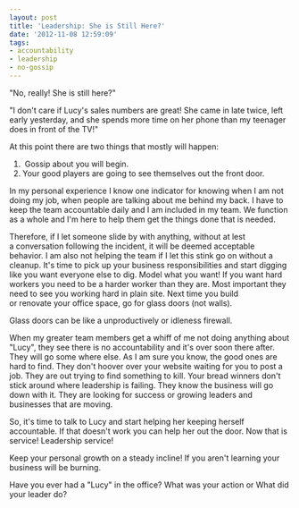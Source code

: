 ```yaml
---
layout: post
title: 'Leadership: She is Still Here?'
date: '2012-11-08 12:59:09'
tags:
- accountability
- leadership
- no-gossip
---
```


"No, really! She is still here?"

"I don't care if Lucy's sales numbers are great! She came in late twice, left early yesterday, and she spends more time on her phone than my teenager does in front of the TV!"

At this point there are two things that mostly will happen:
<ol>
	<li> Gossip about you will begin.</li>
	<li>Your good players are going to see themselves out the front door.</li>
</ol>
In my personal experience I know one indicator for knowing when I am not doing my job, when people are talking about me behind my back. I have to keep the team accountable daily and I am included in my team. We function as a whole and I'm here to help them get the things done that is needed.

Therefore, if I let someone slide by with anything, without at lest a conversation following the incident, it will be deemed acceptable behavior. I am also not helping the team if I let this stink go on without a cleanup. It's time to pick up your business responsibilities and start digging like you want everyone else to dig. Model what you want! If you want hard workers you need to be a harder worker than they are. Most important they need to see you working hard in plain site. Next time you build or renovate your office space, go for glass doors (not walls).

Glass doors can be like a unproductively or idleness firewall.

When my greater team members get a whiff of me not doing anything about "Lucy", they see there is no accountability and it's over soon there after. They will go some where else. As I am sure you know, the good ones are hard to find. They don't hoover over your website waiting for you to post a job. They are out trying to find something to kill. Your bread winners don't stick around where leadership is failing. They know the business will go down with it. They are looking for success or growing leaders and businesses that are moving.

So, it's time to talk to Lucy and start helping her keeping herself accountable. If that doesn't work you can help her out the door. Now that is service! Leadership service!

Keep your personal growth on a steady incline! If you aren't learning your business will be burning.

Have you ever had a "Lucy" in the office? What was your action or What did your leader do?